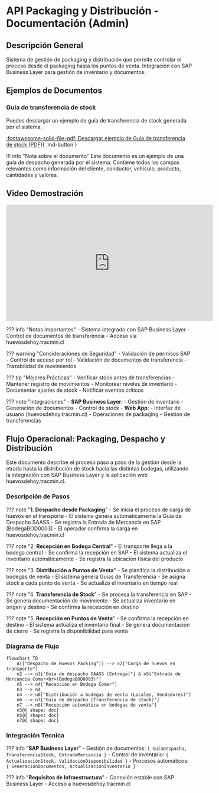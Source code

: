 

# API Packaging y Distribución - Documentación (Admin)

## Descripción General
Sistema de gestión de packaging y distribución que permite controlar el proceso desde el packaging hasta los puntos de venta. Integración con SAP Business Layer para gestión de inventario y documentos.

## Ejemplos de Documentos

### Guía de transferencia de stock

Puedes descargar un ejemplo de guía de transferencia de stock generada por el sistema:

[:fontawesome-solid-file-pdf: Descargar ejemplo de Guía de transferencia de stock (PDF)](https://drive.google.com/file/d/1CkRp7IkW-nzSHxo_Y58Cqk0mdmifkK-O/view?usp=sharing){ .md-button }

!!! info "Nota sobre el documento"
    Este documento es un ejemplo de una guía de despacho generada por el sistema. Contiene todos los campos relevantes como información del cliente, conductor, vehículo, producto, cantidades y valores.

## Video Demostración
<iframe width="560" height="315" src="https://www.youtube.com/embed/_wigjMO6KW0" title="YouTube video player" frameborder="0" allow="accelerometer; autoplay; clipboard-write; encrypted-media; gyroscope; picture-in-picture" allowfullscreen></iframe>

??? info "Notas Importantes"
    - Sistema integrado con SAP Business Layer
    - Control de documentos de transferencia
    - Acceso vía huevosdehoy.tracmin.cl

??? warning "Consideraciones de Seguridad"
    - Validación de permisos SAP
    - Control de acceso por rol
    - Validación de documentos de transferencia
    - Trazabilidad de movimientos

??? tip "Mejores Prácticas"
    - Verificar stock antes de transferencias
    - Mantener registro de movimientos
    - Monitorear niveles de inventario
    - Documentar ajustes de stock
    - Notificar eventos críticos

??? note "Integraciones"
    - **SAP Business Layer**:
        - Gestión de inventario
        - Generación de documentos
        - Control de stock
    - **Web App**:
        - Interfaz de usuario (huevosdehoy.tracmin.cl)
        - Operaciones de packaging
        - Gestión de transferencias

## Flujo Operacional: Packaging, Despacho y Distribución

Este documento describe el proceso paso a paso de la gestión desde la etrada hasta la distribución de stock hacia las distintas bodegas, utilizando la integración con SAP Business Layer y la aplicación web huevosdehoy.tracmin.cl.

### Descripción de Pasos

??? note "**1. Despacho desde Packaging**"
    - Se inicia el proceso de carga de huevos en el transporte
    - El sistema genera automáticamente la Guía de Despacho SAASS
    - Se registra la Entrada de Mercancía en SAP (BodegaBOD0003)
    - El operador confirma la carga en huevosdehoy.tracmin.cl

??? note "2. **Recepción en Bodega Central**"
    - El transporte llega a la bodega central
    - Se confirma la recepción en SAP
    - El sistema actualiza el inventario automáticamente
    - Se registra la ubicación física del producto

??? note "3. **Distribución a Puntos de Venta**"
    - Se planifica la distribución a bodegas de venta
    - El sistema genera Guías de Transferencia
    - Se asigna stock a cada punto de venta
    - Se actualiza el inventario en tiempo real

??? note "4. **Transferencia de Stock**"
    - Se procesa la transferencia en SAP
    - Se genera documentación de movimiento
    - Se actualiza inventario en origen y destino
    - Se confirma la recepción en destino

??? note "5. **Recepción en Puntos de Venta**"
    - Se confirma la recepción en destino
    - El sistema actualiza el inventario final
    - Se genera documentación de cierre
    - Se registra la disponibilidad para venta

### Diagrama de Flujo

```mermaid
flowchart TD
    A(["Despacho de Huevos Packing"]) --> n2["Carga de huevos en transporte"]
    n2 --> n3["Guía de despacho SAASS (Entrega)"] & n5["Entrada de Mercancia Comer<br>(BodegaBOD0003)"]
    n5 --> n4["Recepción en Bodega Comer"]
    n3 --> n4
    n4 --> n6["Distribución a bodegas de venta (Locales, Vendedores)"]
    n6 --> n7["Guía de despacho (Transferencia de stock)"]
    n7 --> n8["Recepción automática en bodegas de venta"]
    n3@{ shape: doc}
    n5@{ shape: doc}
    n7@{ shape: doc}
```

### Integración Técnica

??? info "**SAP Business Layer**"
    - Gestión de documentos: `{ GuíaDespacho, TransferenciaStock, EntradaMercancía }`
    - Control de inventario: `{ ActualizaciónStock, ValidaciónDisponibilidad }`
    - Procesos automáticos: `{ GeneraciónDocumentos, ActualizaciónInventario }`

??? info "**Requisitos de Infraestructura**"
    - Conexión estable con SAP Business Layer
    - Acceso a huevosdehoy.tracmin.cl

